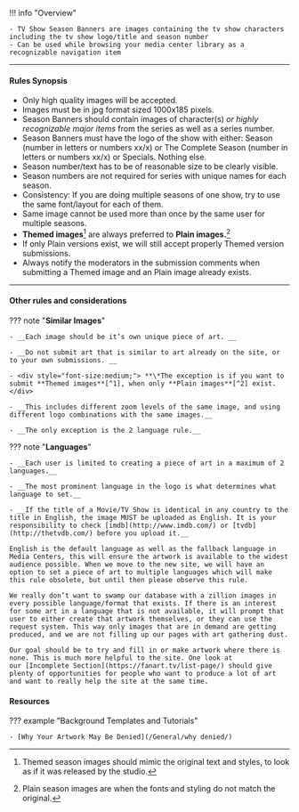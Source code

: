 !!! info "Overview"

    - TV Show Season Banners are images containing the tv show characters including the tv show logo/title and season number
    - Can be used while browsing your media center library as a recognizable navigation item

---

#### **Rules Synopsis**

- Only high quality images will be accepted.
- Images must be in jpg format sized 1000x185 pixels.
- Season Banners should contain images of character(s) *or highly recognizable major items* from the series as well as a series number.
- Season Banners must have the logo of the show with either: Season (number in letters or numbers xx/x) or The Complete Season (number in letters or numbers xx/x) or Specials. Nothing else.
- Season number/text has to be of reasonable size to be clearly visible.
- Season numbers are not required for series with unique names for each season.
- Consistency: If you are doing multiple seasons of one show, try to use the same font/layout for each of them.
- Same image cannot be used more than once by the same user for multiple seasons.
- **Themed images**[^1] are always preferred to **Plain images.**[^2]
- If only Plain versions exist, we will still accept properly Themed version submissions.
- Always notify the moderators in the submission comments when submitting a Themed image and an Plain image already exists.

---

#### __Other rules and considerations__

??? note "**Similar Images**"  

    - __Each image should be it’s own unique piece of art. __

    - __Do not submit art that is similar to art already on the site, or to your own submissions. __

    - <div style="font-size:medium;"> **\*The exception is if you want to submit **Themed images**[^1], when only **Plain images**[^2] exist.</div>

    - __This includes different zoom levels of the same image, and using different logo combinations with the same images.__

    - __The only exception is the 2 language rule.__
    


??? note "**Languages**"

    - __Each user is limited to creating a piece of art in a maximum of 2 languages.__

    - __The most prominent language in the logo is what determines what language to set.__

    - __If the title of a Movie/TV Show is identical in any country to the title in English, the image MUST be uploaded as English. It is your responsibility to check [imdb](http://www.imdb.com/) or [tvdb](http://thetvdb.com/) before you upload it.__

    English is the default language as well as the fallback language in Media Centers, this will ensure the artwork is available to the widest audience possible. When we move to the new site, we will have an option to set a piece of art to multiple languages which will make this rule obsolete, but until then please observe this rule.

    We really don’t want to swamp our database with a zillion images in every possible language/format that exists. If there is an interest for some art in a language that is not available, it will prompt that user to either create that artwork themselves, or they can use the request system. This way only images that are in demand are getting produced, and we are not filling up our pages with art gathering dust.  
    
    Our goal should be to try and fill in or make artwork where there is none. This is much more helpful to the site. One look at our [Incomplete Section](https://fanart.tv/list-page/) should give plenty of opportunities for people who want to produce a lot of art and want to really help the site at the same time.
    

#### __Resources__

??? example "Background Templates and Tutorials"

    - [Why Your Artwork May Be Denied](/General/why denied/)

[^1]:
    Themed season images should mimic the original text and styles, to look as if it was released by the studio.
[^2]:
    Plain season images are when the fonts and styling do not match the original.